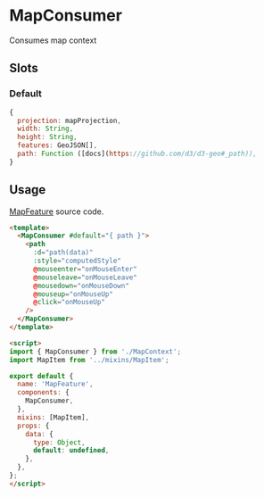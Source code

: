 # MapConsumer

Consumes map context

## Slots

### Default

``` js
{
  projection: mapProjection,
  width: String,
  height: String,
  features: GeoJSON[],
  path: Function ([docs](https://github.com/d3/d3-geo#_path)),
}
```

## Usage

[MapFeature](https://github.com/souljorje/vue-simple-maps/blob/main/src/components/MapFeature.vue) source code.

``` html
<template>
  <MapConsumer #default="{ path }">
    <path
      :d="path(data)"
      :style="computedStyle"
      @mouseenter="onMouseEnter"
      @mouseleave="onMouseLeave"
      @mousedown="onMouseDown"
      @mouseup="onMouseUp"
      @click="onMouseUp"
    />
  </MapConsumer>
</template>

<script>
import { MapConsumer } from './MapContext';
import MapItem from '../mixins/MapItem';

export default {
  name: 'MapFeature',
  components: {
    MapConsumer,
  },
  mixins: [MapItem],
  props: {
    data: {
      type: Object,
      default: undefined,
    },
  },
};
</script>
```
